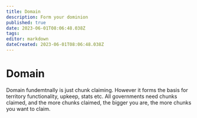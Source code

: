 ```yaml
---
title: Domain
description: Form your dominion
published: true
date: 2023-06-01T08:06:48.038Z
tags: 
editor: markdown
dateCreated: 2023-06-01T08:06:48.038Z
---
```


# Domain
Domain fundemtnally is just chunk claiming. However it forms the basis for territory functionality, upkeep, stats etc. All governments need chunks claimed, and the more chunks claimed, the bigger you are, the more chunks you want to claim.

